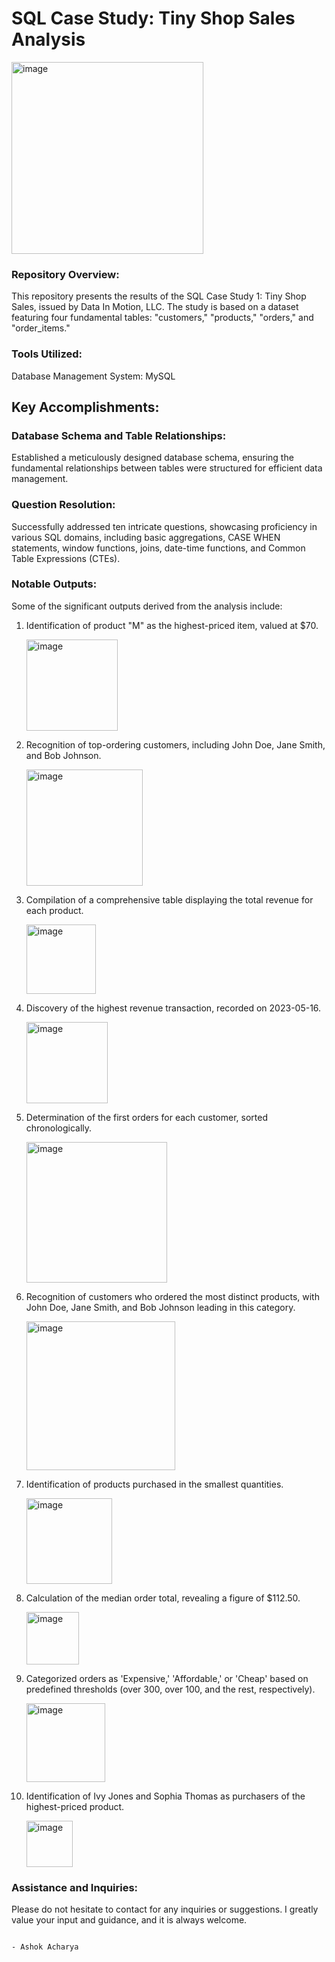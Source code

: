 # SQL Case Study: Tiny Shop Sales Analysis

<img width="307" alt="image" src="https://github.com/aashok30/Tiny-Shop-Sales-Analysis/assets/101622691/cde85017-349b-4232-ab15-2cf1d1c40450">


### Repository Overview:
This repository presents the results of the SQL Case Study 1: Tiny Shop Sales, issued by Data In Motion, LLC. 
The study is based on a dataset featuring four fundamental tables: "customers," "products," "orders," and "order_items."

### Tools Utilized:
Database Management System: MySQL

## Key Accomplishments:
### Database Schema and Table Relationships:
Established a meticulously designed database schema, ensuring the fundamental relationships between tables were structured for efficient data management.

### Question Resolution:
Successfully addressed ten intricate questions, showcasing proficiency in various SQL domains, including basic aggregations, CASE WHEN statements, window functions, joins, date-time functions, and Common Table Expressions (CTEs).

### Notable Outputs:
Some of the significant outputs derived from the analysis include:

1. Identification of product "M" as the highest-priced item, valued at $70.
   
   <img width="146" alt="image" src="https://github.com/aashok30/Tiny-Shop-Sales-Analysis/assets/101622691/ba125fb0-31ba-4f7a-940d-597733c68866">

2. Recognition of top-ordering customers, including John Doe, Jane Smith, and Bob Johnson.

   <img width="186" alt="image" src="https://github.com/aashok30/Tiny-Shop-Sales-Analysis/assets/101622691/6e5c60ce-028e-4a14-b5e2-78b3ced95fdc">

3. Compilation of a comprehensive table displaying the total revenue for each product.

   <img width="111" alt="image" src="https://github.com/aashok30/Tiny-Shop-Sales-Analysis/assets/101622691/f412205c-1bd0-4b6e-8469-fdb3396b6a3c">

4. Discovery of the highest revenue transaction, recorded on 2023-05-16.

   <img width="130" alt="image" src="https://github.com/aashok30/Tiny-Shop-Sales-Analysis/assets/101622691/f54ad762-7060-43f3-9340-5baa9b694824">

5. Determination of the first orders for each customer, sorted chronologically.

   <img width="225" alt="image" src="https://github.com/aashok30/Tiny-Shop-Sales-Analysis/assets/101622691/390f2f5d-3441-4f62-a766-feac5cb93c3a">

6. Recognition of customers who ordered the most distinct products, with John Doe, Jane Smith, and Bob Johnson leading in this category.

    <img width="238" alt="image" src="https://github.com/aashok30/Tiny-Shop-Sales-Analysis/assets/101622691/5dca9143-99d3-4d68-8b9f-89f5752a6173">

7. Identification of products purchased in the smallest quantities.

    <img width="137" alt="image" src="https://github.com/aashok30/Tiny-Shop-Sales-Analysis/assets/101622691/f4607902-86ce-4d23-9e6e-28d136db7b4c">

8. Calculation of the median order total, revealing a figure of $112.50.

    <img width="84" alt="image" src="https://github.com/aashok30/Tiny-Shop-Sales-Analysis/assets/101622691/8b218cac-9f84-4456-878f-20c6e5e13d0d">

9. Categorized orders as 'Expensive,' 'Affordable,' or 'Cheap' based on predefined thresholds (over 300, over 100, and the rest, respectively).

    <img width="126" alt="image" src="https://github.com/aashok30/Tiny-Shop-Sales-Analysis/assets/101622691/8305bae2-7a7a-41a0-b4dd-f04ea1fe3213">

10. Identification of Ivy Jones and Sophia Thomas as purchasers of the highest-priced product.

    <img width="74" alt="image" src="https://github.com/aashok30/Tiny-Shop-Sales-Analysis/assets/101622691/b859843f-b46e-4863-9ed5-ec66786bd40e">


### Assistance and Inquiries:
Please do not hesitate to contact for any inquiries or suggestions. I greatly value your input and guidance, and it is always welcome.

                                                                                                              - Ashok Acharya
